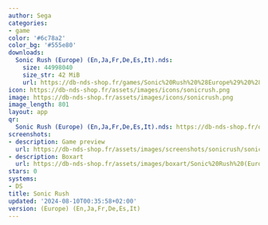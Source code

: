 ```yaml
---
author: Sega
categories:
- game
color: '#6c78a2'
color_bg: '#555e80'
downloads:
  Sonic Rush (Europe) (En,Ja,Fr,De,Es,It).nds:
    size: 44998040
    size_str: 42 MiB
    url: https://db-nds-shop.fr/games/Sonic%20Rush%20%28Europe%29%20%28En%2CJa%2CFr%2CDe%2CEs%2CIt%29.zip
icon: https://db-nds-shop.fr/assets/images/icons/sonicrush.png
image: https://db-nds-shop.fr/assets/images/icons/sonicrush.png
image_length: 801
layout: app
qr:
  Sonic Rush (Europe) (En,Ja,Fr,De,Es,It).nds: https://db-nds-shop.fr/qr/sonic-rush-europe-enjafrdeesit-nds.png
screenshots:
- description: Game preview
  url: https://db-nds-shop.fr/assets/images/screenshots/sonicrush/sonicrush.png
- description: Boxart
  url: https://db-nds-shop.fr/assets/images/boxart/Sonic%20Rush%20(Europe)%20(En%2CJa%2CFr%2CDe%2CEs%2CIt).nds.png
stars: 0
systems:
- DS
title: Sonic Rush
updated: '2024-08-10T00:35:58+02:00'
version: (Europe) (En,Ja,Fr,De,Es,It)
---
```

